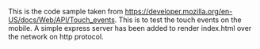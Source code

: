 This is the code sample taken from https://developer.mozilla.org/en-US/docs/Web/API/Touch_events. This is to test the touch events on the mobile. 
A simple express server has been added to render index.html over the network on http protocol.
